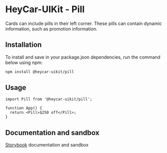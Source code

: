 # HeyCar-UIKit - Pill

Cards can include pills in their left corner. These pills can contain dynamic information, such as promotion information.

## Installation

To install and save in your package.json dependencies, run the command below using npm:

```bash
npm install @heycar-uikit/pill
```

## Usage

```tsx
import Pill from '@heycar-uikit/pill';

function App() {
  return <Pill>$250 off</Pill>;
}
```

## Documentation and sandbox

[Storybook](https://hey-car.github.io/heycar-uikit/main/?path=/docs/components-pill--pill) documentation and sandbox
